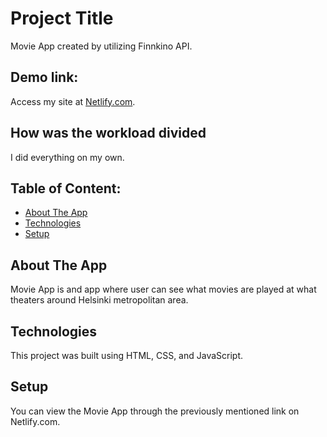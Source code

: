 # Project Title 
Movie App created by utilizing Finnkino API.

## Demo link:
Access my site at [Netlify.com](https://verdant-platypus-992c0e.netlify.app).

## How was the workload divided
I did everything on my own. 

## Table of Content:
- [About The App](#about-the-app)
- [Technologies](#technologies)
- [Setup](#setup)

## About The App
Movie App is and app where user can see what movies are played at what theaters around Helsinki metropolitan area.

## Technologies
This project was built using HTML, CSS, and JavaScript.

## Setup
You can view the Movie App through the previously mentioned link on Netlify.com.
